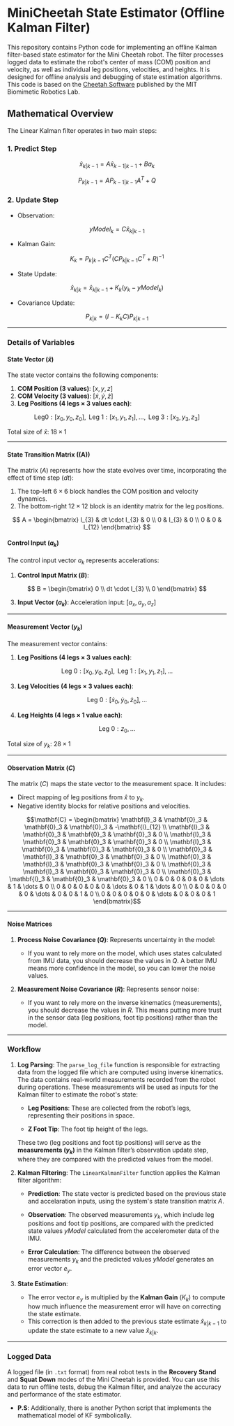 # MiniCheetah State Estimator (Offline Kalman Filter)

This repository contains Python code for implementing an offline Kalman filter-based state estimator for the Mini Cheetah robot. The filter processes logged data to estimate the robot's center of mass (COM) position and velocity, as well as individual leg positions, velocities, and heights. It is designed for offline analysis and debugging of state estimation algorithms. This code is based on the [Cheetah Software](https://github.com/mit-biomimetics/Cheetah-Software) published by the MIT Biomimetic Robotics Lab.

## Mathematical Overview

The Linear Kalman filter operates in two main steps:

### 1. Predict Step
```math
 \hat{x}_{k|k-1} = A \hat{x}_{k-1|k-1} + B a_k
```
```math
P_{k|k-1} = A P_{k-1|k-1} A^T + Q
```

### 2. Update Step


- Observation:
```math
yModel_k = C \hat{x}_{k|k-1}
```
- Kalman Gain:
```math
K_k = P_{k|k-1} C^T (C P_{k|k-1} C^T + R)^{-1}
```
 
- State Update:
```math
\hat{x}_{k|k} = \hat{x}_{k|k-1} + K_k (y_k - yModel_k)
```
- Covariance Update:
```math
P_{k|k} = (I - K_k C) P_{k|k-1}
```

---

### Details of Variables

#### **State Vector ($\hat{x}$)**
The state vector contains the following components:
1. **COM Position (3 values)**: $[x, y, z]$
2. **COM Velocity (3 values)**: $[\dot{x}, \dot{y}, \dot{z}]$
3. **Leg Positions (4 legs × 3 values each)**:
```math
   \text{Leg} 0: [x_0, y_0, z_0], \text{ Leg } 1: [x_1, y_1, z_1], \ldots, \text{ Leg } 3: [x_3, y_3, z_3]
```
Total size of $\hat{x}$: $18 \times 1$


---

#### **State Transition Matrix (\(A\))**
The matrix $(A)$ represents how the state evolves over time, incorporating the effect of time step $(dt)$:
1. The top-left $6 \times 6$ block handles the COM position and velocity dynamics.
2. The bottom-right $12 \times 12$  block is an identity matrix for the leg positions.

$$
A =
\begin{bmatrix}
I_{3} & dt \cdot I_{3} & 0 \\
0 & I_{3} & 0 \\
0 & 0 & I_{12}
\end{bmatrix}
$$

#### **Control Input ($a_k$)**
The control input vector $a_k$ represents accelerations:
1. **Control Input Matrix ($B$)**:

$$
B =
\begin{bmatrix}
0 \\
dt \cdot I_{3} \\
0
\end{bmatrix}
$$

3. **Input Vector ($a_k$)**:
   Acceleration input: $[a_x, a_y, a_z]$
---

#### **Measurement Vector ($y_k$)**
The measurement vector contains:
1. **Leg Positions (4 legs × 3 values each)**:
   
$$
\text{Leg } 0: [x_0, y_0, z_0], \text{ Leg } 1: [x_1, y_1, z_1], \ldots
$$

3. **Leg Velocities (4 legs × 3 values each)**:

$$
\text{Leg } 0: [\dot{x}_0, \dot{y}_0, \dot{z}_0], \ldots
$$

4. **Leg Heights (4 legs × 1 value each)**:

$$
\text{Leg } 0: z_0, \ldots
$$

Total size of $y_k$: $28 \times 1$


---

#### **Observation Matrix ($C$)**
The matrix $(C)$ maps the state vector to the measurement space. It includes:
- Direct mapping of leg positions from $\hat{x}$ to $y_k$.
- Negative identity blocks for relative positions and velocities.

```math
\mathbf{C} =
\begin{bmatrix}
\mathbf{I}_3 & \mathbf{0}_3 & \mathbf{0}_3 & \mathbf{0}_3 & -\mathbf{I}_{12} \\
\mathbf{I}_3 & \mathbf{0}_3 & \mathbf{0}_3 & \mathbf{0}_3 & 0 \\
\mathbf{I}_3 & \mathbf{0}_3 & \mathbf{0}_3 & \mathbf{0}_3 & 0 \\
\mathbf{I}_3 & \mathbf{0}_3 & \mathbf{0}_3 & \mathbf{0}_3 & 0 \\
\mathbf{0}_3 & \mathbf{I}_3 & \mathbf{0}_3 & \mathbf{0}_3 & 0 \\
\mathbf{0}_3 & \mathbf{I}_3 & \mathbf{0}_3 & \mathbf{0}_3 & 0 \\
\mathbf{0}_3 & \mathbf{I}_3 & \mathbf{0}_3 & \mathbf{0}_3 & 0 \\
\mathbf{0}_3 & \mathbf{I}_3 & \mathbf{0}_3 & \mathbf{0}_3 & 0 \\
0 & 0 & 0 & 0 & 0 & \dots & 1 & \dots & 0 \\
0 & 0 & 0 & 0 & 0 & \dots & 0 & 1 & \dots & 0 \\
0 & 0 & 0 & 0 & 0 & \dots & 0 & 0 & 1 & 0 \\
0 & 0 & 0 & 0 & 0 & \dots & 0 & 0 & 0 & 1
\end{bmatrix}
```

---

#### **Noise Matrices**
1. **Process Noise Covariance ($Q$)**:
   Represents uncertainty in the model:
   - If you want to rely more on the model, which uses states calculated from IMU data, you should decrease the values in $Q$. A better IMU means more confidence in the model, so you can lower the noise values.
   
2. **Measurement Noise Covariance ($R$)**:
   Represents sensor noise:
   - If you want to rely more on the inverse kinematics (measurements), you should decrease the values in $R$. This means putting more trust in the sensor data (leg positions, foot tip positions) rather than the model.


---

### Workflow

1. **Log Parsing**: The `parse_log_file` function is responsible for extracting data from the logged file which are computed using inverse kinematics. The data contains real-world measurements recorded from the robot during operations. These measurements will be used as inputs for the Kalman filter to estimate the robot's state:

   * **Leg Positions**: These are collected from the robot’s legs, representing their positions in space.

   * **Z Foot Tip**: The foot tip height of the legs. 

   These two (leg positions and foot tip positions) will serve as the **measurements $(y_k)$** in the Kalman filter’s observation update step, where they are compared with the predicted values from the model.

2. **Kalman Filtering**: The `LinearKalmanFilter` function applies the Kalman filter algorithm:

   * **Prediction**: The state vector is predicted based on the previous state and accelaration inputs, using the system's state transition matrix $A$.
   
   * **Observation**: The observed measurements $y_k$, which include leg positions and foot tip positions, are compared with the predicted state values $yModel$ calculated from the accelerometer data of the IMU.
   
   * **Error Calculation**: The difference between the observed measurements $y_k$ and the predicted values $yModel$ generates an error vector $e_y$.

3. **State Estimation**:

   * The error vector $e_y$ is multiplied by the **Kalman Gain** ($K_k$) to compute how much influence the measurement error will have on correcting the state estimate.
   * This correction is then added to the previous state estimate $`\hat{x}_{k|k-1}`$ to update the state estimate to a new value $\hat{x}_{k|k}$.

---

### Logged Data
A logged file (in `.txt` format) from real robot tests in the **Recovery Stand** and **Squat Down** modes of the Mini Cheetah is provided. You can use this data to run offline tests, debug the Kalman filter, and analyze the accuracy and performance of the state estimator.


- **P.S**: Additionally, there is another Python script that implements the mathematical model of KF symbolically. 




